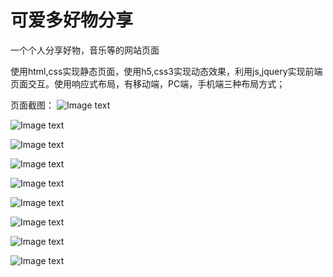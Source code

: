 # 可爱多好物分享
一个个人分享好物，音乐等的网站页面

使用html,css实现静态页面，使用h5,css3实现动态效果，利用js,jquery实现前端页面交互。使用响应式布局，有移动端，PC端，手机端三种布局方式；

页面截图：
![Image text](http://img.hb.aicdn.com/4f026bd0eacb262fccb6a6944a58188c75a5dd97de34c-U32hWf_fw658)

![Image text](http://img.hb.aicdn.com/c94d9af6a66465682d1f110650c46c775161f692b3ac2-BMkuG9_fw658)

![Image text](http://img.hb.aicdn.com/defeef6c27cf4baab3411e045ed18da552b424695865d-RLu8vq_fw658)

![Image text](http://img.hb.aicdn.com/a278869cd7e954d856807eaf3670fcbfcd8e3905a3019-b14UN8_fw658)

![Image text](http://img.hb.aicdn.com/c94d9af6a66465682d1f110650c46c775161f692b3ac2-BMkuG9_fw658)

![Image text](http://img.hb.aicdn.com/97b92569b9e555c3b069f1896d0bac25e5264e328201-C0pWTJ_fw658)

![Image text](http://img.hb.aicdn.com/05af0b495db1ed37286dd2ab757d470991151e06bec0-gd3RsT_fw658)

![Image text](http://img.hb.aicdn.com/0fae99f874ff459b489f71e8caf4278a7fff65cda512-afgfQy_fw658)

![Image text](http://img.hb.aicdn.com/969f44f020e6d3e5c34182c97f1ea1dc810e7f7674286-w7U0ae_fw658)

